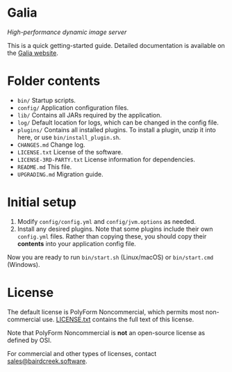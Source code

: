 # Galia

*High-performance dynamic image server*

This is a quick getting-started guide. Detailed documentation is available on
the [Galia website](https://galia.is).

# Folder contents

* `bin/`                  Startup scripts.
* `config/`               Application configuration files.
* `lib/`                  Contains all JARs required by the application.
* `log/`                  Default location for logs, which can be changed in
                          the config file.
* `plugins/`              Contains all installed plugins. To install a plugin,
                          unzip it into here, or use `bin/install_plugin.sh`.
* `CHANGES.md`            Change log.
* `LICENSE.txt`           License of the software.
* `LICENSE-3RD-PARTY.txt` License information for dependencies.
* `README.md`             This file.
* `UPGRADING.md`          Migration guide.

# Initial setup

1. Modify `config/config.yml` and `config/jvm.options` as needed.
2. Install any desired plugins. Note that some plugins include their own
   `config.yml` files. Rather than copying these, you should copy their
   **contents** into your application config file.

Now you are ready to run `bin/start.sh` (Linux/macOS) or `bin/start.cmd`
(Windows).

# License

The default license is PolyForm Noncommercial, which permits most
non-commercial use. [LICENSE.txt](LICENSE.txt) contains the full text of this
license.

Note that PolyForm Noncommercial is **not** an open-source license as defined
by OSI.

For commercial and other types of licenses, contact
[sales@bairdcreek.software](mailto:sales@bairdcreek.software).
